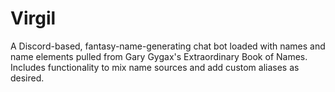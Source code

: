 # Virgil

A Discord-based, fantasy-name-generating chat bot loaded with names and name elements pulled from Gary Gygax's Extraordinary Book of Names.  Includes functionality to mix name sources and add custom aliases as desired.
